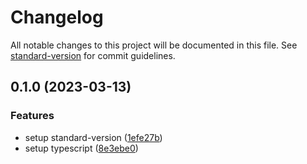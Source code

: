 # Changelog

All notable changes to this project will be documented in this file. See [standard-version](https://github.com/conventional-changelog/standard-version) for commit guidelines.

## 0.1.0 (2023-03-13)


### Features

* setup standard-version ([1efe27b](https://github.com/kbb-fe/muka/commit/1efe27ba550adb4504c3a6866b2fd8b177c10651))
* setup typescript ([8e3ebe0](https://github.com/kbb-fe/muka/commit/8e3ebe045453dd1b6db2410773699ef30011fbfc))
